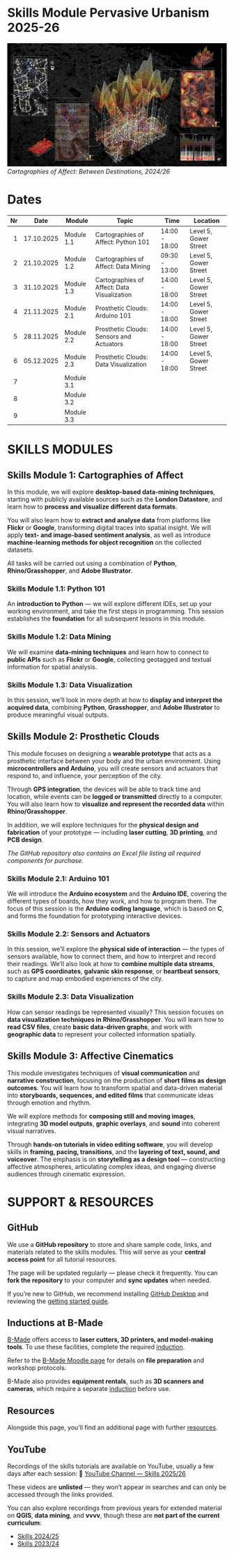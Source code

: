 # Skills Module Pervasive Urbanism 2025-26

![alt text](assets/Landscape.png "Logo Title Text 1")
*Cartographies of Affect: Between Destinations, 2024/26*

# Dates
| Nr   |      Date|       Module|                                        Topic|            Time|              Location|
|-----:|----------| ------------|---------------------------------------------|----------------|----------------------|
|     1|17.10.2025|   Module 1.1|Cartographies of Affect: Python 101          |   14:00 - 18:00| Level 5, Gower Street|
|     2|21.10.2025|   Module 1.2|Cartographies of Affect: Data Mining         |   09:30 - 13:00| Level 5, Gower Street|
|     3|31.10.2025|   Module 1.3|Cartographies of Affect: Data Visualization  |   14:00 - 18:00| Level 5, Gower Street|
|     4|21.11.2025|   Module 2.1|Prosthetic Clouds: Arduino 101               |   14:00 - 18:00| Level 5, Gower Street|
|     5|28.11.2025|   Module 2.2|Prosthetic Clouds: Sensors and Actuators     |   14:00 - 18:00| Level 5, Gower Street|
|     6|05.12.2025|   Module 2.3|Prosthetic Clouds: Data Visualization        |   14:00 - 18:00| Level 5, Gower Street|
|     7|               |   Module 3.1|                       |        |              |
|     8|               |   Module 3.2|                       |        |              |
|     9|               |   Module 3.3|                       |        |              |



# SKILLS MODULES

## Skills Module 1: Cartographies of Affect

In this module, we will explore **desktop-based data-mining techniques**, starting with publicly available sources such as the **London Datastore**, and learn how to **process and visualize different data formats**.

You will also learn how to **extract and analyse data** from platforms like **Flickr** or **Google**, transforming digital traces into spatial insight. We will apply **text- and image-based sentiment analysis**, as well as introduce **machine-learning methods for object recognition** on the collected datasets.

All tasks will be carried out using a combination of **Python**, **Rhino/Grasshopper**, and **Adobe Illustrator**.

### Skills Module 1.1: Python 101

An **introduction to Python** — we will explore different IDEs, set up your working environment, and take the first steps in programming.
This session establishes the **foundation** for all subsequent lessons in this module.

### Skills Module 1.2: Data Mining

We will examine **data-mining techniques** and learn how to connect to **public APIs** such as **Flickr** or **Google**, collecting geotagged and textual information for spatial analysis.

### Skills Module 1.3: Data Visualization

In this session, we’ll look in more depth at how to **display and interpret the acquired data**, combining **Python**, **Grasshopper**, and **Adobe Illustrator** to produce meaningful visual outputs.

## Skills Module 2: Prosthetic Clouds

This module focuses on designing a **wearable prototype** that acts as a prosthetic interface between your body and the urban environment. Using **microcontrollers and Arduino**, you will create sensors and actuators that respond to, and influence, your perception of the city.

Through **GPS integration**, the devices will be able to track time and location, while events can be **logged or transmitted** directly to a computer. You will also learn how to **visualize and represent the recorded data** within **Rhino/Grasshopper**.

In addition, we will explore techniques for the **physical design and fabrication** of your prototype — including **laser cutting**, **3D printing**, and **PCB design**.

*The GitHub repository also contains an Excel file listing all required components for purchase.*

### Skills Module 2.1: Arduino 101

We will introduce the **Arduino ecosystem** and the **Arduino IDE**, covering the different types of boards, how they work, and how to program them.
The focus of this session is the **Arduino coding language**, which is based on **C**, and forms the foundation for prototyping interactive devices.

### Skills Module 2.2: Sensors and Actuators

In this session, we’ll explore the **physical side of interaction** — the types of sensors available, how to connect them, and how to interpret and record their readings.
We’ll also look at how to **combine multiple data streams**, such as **GPS coordinates**, **galvanic skin response**, or **heartbeat sensors**, to capture and map embodied experiences of the city.

### Skills Module 2.3: Data Visualization

How can sensor readings be represented visually? This session focuses on **data visualization techniques in Rhino/Grasshopper**.
You will learn how to **read CSV files**, create **basic data-driven graphs**, and work with **geographic data** to represent your collected information spatially.



## Skills Module 3: Affective Cinematics

This module investigates techniques of **visual communication** and **narrative construction**, focusing on the production of **short films as design outcomes**. You will learn how to transform spatial and data-driven material into **storyboards, sequences, and edited films** that communicate ideas through emotion and rhythm.

We will explore methods for **composing still and moving images**, integrating **3D model outputs**, **graphic overlays**, and **sound** into coherent visual narratives.

Through **hands-on tutorials in video editing software**, you will develop skills in **framing, pacing, transitions**, and the **layering of text, sound, and voiceover**. The emphasis is on **storytelling as a design tool** — constructing affective atmospheres, articulating complex ideas, and engaging diverse audiences through cinematic expression.





# SUPPORT & RESOURCES

## GitHub

We use a  **GitHub repository** to store and share sample code, links, and materials related to the skills modules.
This will serve as your **central access point** for all tutorial resources.

The page will be updated regularly — please check it frequently.
You can **fork the repository** to your computer and **sync updates** when needed.

If you’re new to GitHub, we recommend installing [GitHub Desktop](https://desktop.github.com/) and reviewing the [getting started guide](https://docs.github.com/en/desktop/overview/getting-started-with-github-desktop).

## Inductions at B-Made

[B-Made](https://www.ucl.ac.uk/bartlett/about/our-locations-and-facilities/b-made-bartlett-workshops) offers access to **laser cutters, 3D printers, and model-making tools**.
To use these facilities, complete the required [induction](https://moodle.ucl.ac.uk/course/view.php?id=39723&section=1#tabs-tree-start).

Refer to the [B-Made Moodle page](https://moodle.ucl.ac.uk/course/view.php?id=39723&section=0#tabs-tree-start) for details on **file preparation** and workshop protocols.

B-Made also provides **equipment rentals**, such as **3D scanners and cameras**, which require a separate [induction](https://moodle.ucl.ac.uk/course/view.php?id=39723&section=46#tabs-tree-start) before use.

## Resources
Alongside this page, you’ll find an additional page with further [resources](Resources.md).

## YouTube
Recordings of the skills tutorials are available on YouTube, usually a few days after each session:
🎥 [YouTube Channel — Skills 2025/26](https://www.youtube.com/playlist?list=PL0TJgiFZ0aRLwPoAfxv-mIsKGgSE3zlBg)

These videos are **unlisted** — they won’t appear in searches and can only be accessed through the links provided.

You can also explore recordings from previous years for extended material on **QGIS**, **data mining**, and **vvvv**, though these are **not part of the current curriculum**:

* [Skills 2024/25](https://www.youtube.com/playlist?list=PL0TJgiFZ0aRLwPoAfxv-mIsKGgSE3zlBg)
* [Skills 2023/24](https://www.youtube.com/playlist?list=PL0TJgiFZ0aRLx7_uol3rhIsS53ecXHYlr)
